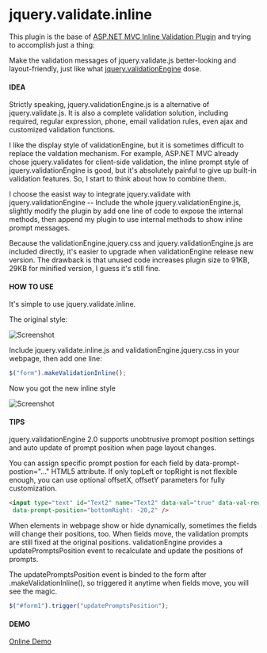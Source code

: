 jquery.validate.inline
======================

This plugin is the base of [ASP.NET MVC Inline Validation Plugin](http://nuget.org/packages/AspNetMvcInlineValidation/) 
and trying to accomplish just a thing: 

Make the validation messages of jquery.validate.js better-looking and layout-friendly, just like 
what [jquery.validationEngine](http://www.position-absolute.com/articles/jquery-form-validator-because-form-validation-is-a-mess/) dose.

#### IDEA
Strictly speaking, jquery.validationEngine.js is a alternative of jquery.validate.js.  It is also a complete validation solution, 
including required, regular expression, phone, email validation rules, even ajax and customized validation functions.

I like the display style of validationEngine, but it is sometimes difficult to replace the valdation mechanism.  For example, 
ASP.NET MVC already chose jquery.validates for client-side validation, the inline prompt style of jquery.validationEngine is good, 
but it's absolutely painful to give up built-in validation features.  So, I start to think about how to combine them.

I choose the easist way to integrate jquery.validate with jquery.validationEngine -- 
Include the whole jquery.validationEngine.js, slightly modify the plugin by add one line of code 
to expose the internal methods, then append my plugin to use internal methods to show inline prompt messages.

Because the validationEngine.jquery.css and jquery.validationEngine.js are included directly, it's easier
to upgrade when validationEngine release new version.  The drawback is that unused code increases plugin size to 91KB,
29KB for minified version, I guess it's still fine.

#### HOW TO USE

It's simple to use jquery.validate.inline.

The original style:

![Screenshot](https://raw.github.com/darkthread/jquery.validate.inline/master/doc/orig-mvc-validation-style.gif)

Include jquery.validate.inline.js and validationEngine.jquery.css in your webpage, then add one line:
``` javascript
$("form").makeValidationInline();
```

Now you got the new inline style

![Screenshot](https://raw.github.com/darkthread/jquery.validate.inline/master/doc/new-mvc-validation-style.gif)

#### TIPS

jquery.validationEngine 2.0 supports unobtrusive promopt position settings and auto update of prompt position 
when page layout changes.  

You can assign specific prompt postion for each field by data-prompt-postion="..." HTML5 attribute.
If only topLeft or topRight is not flexible enough, you can use optional offsetX, offsetY parameters for fully customization.

``` html
<input type="text" id="Text2" name="Text2" data-val="true" data-val-required="Required" 
 data-prompt-position="bottomRight: -20,2" />
```

When elements in webpage show or hide dynamically, sometimes the fields will change their positions, too.
When fields move, the validation prompts are still fixed at the original positions. validationEngine provides a 
updatePromptsPosition event to recalculate and update the positions of prompts.

The updatePromptsPosition event is binded to the form after .makeValidationInline(), so triggered it 
anytime when fields move, you will see the magic.

``` javascript
$("#form1").trigger("updatePromptsPosition");
```

#### DEMO

[Online Demo](http://htmlpreview.github.io/?https://github.com/darkthread/jquery.validate.inline/blob/master/src/demo.html)
